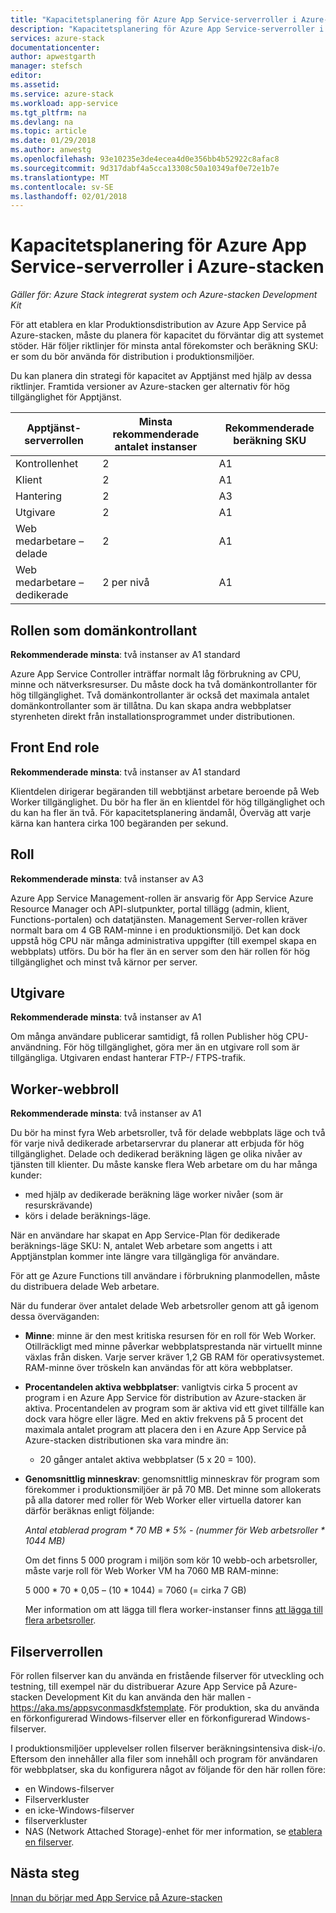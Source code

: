 ```yaml
---
title: "Kapacitetsplanering för Azure App Service-serverroller i Azure-stacken | Microsoft Docs"
description: "Kapacitetsplanering för Azure App Service-serverroller i Azure-stacken"
services: azure-stack
documentationcenter: 
author: apwestgarth
manager: stefsch
editor: 
ms.assetid: 
ms.service: azure-stack
ms.workload: app-service
ms.tgt_pltfrm: na
ms.devlang: na
ms.topic: article
ms.date: 01/29/2018
ms.author: anwestg
ms.openlocfilehash: 93e10235e3de4ecea4d0e356bb4b52922c8afac8
ms.sourcegitcommit: 9d317dabf4a5cca13308c50a10349af0e72e1b7e
ms.translationtype: MT
ms.contentlocale: sv-SE
ms.lasthandoff: 02/01/2018
---
```

# <a name="capacity-planning-for-azure-app-service-server-roles-in-azure-stack"></a>Kapacitetsplanering för Azure App Service-serverroller i Azure-stacken
*Gäller för: Azure Stack integrerat system och Azure-stacken Development Kit*

För att etablera en klar Produktionsdistribution av Azure App Service på Azure-stacken, måste du planera för kapacitet du förväntar dig att systemet stöder.  Här följer riktlinjer för minsta antal förekomster och beräkning SKU: er som du bör använda för distribution i produktionsmiljöer.

Du kan planera din strategi för kapacitet av Apptjänst med hjälp av dessa riktlinjer. Framtida versioner av Azure-stacken ger alternativ för hög tillgänglighet för Apptjänst.

| Apptjänst-serverrollen | Minsta rekommenderade antalet instanser | Rekommenderade beräkning SKU|
| --- | --- | --- |
| Kontrollenhet | 2 | A1 |
| Klient | 2 | A1 |
| Hantering | 2 | A3 |
| Utgivare | 2 | A1 |
| Web medarbetare – delade | 2 | A1 |
| Web medarbetare – dedikerade | 2 per nivå | A1 |

## <a name="controller-role"></a>Rollen som domänkontrollant

**Rekommenderade minsta**: två instanser av A1 standard

Azure App Service Controller inträffar normalt låg förbrukning av CPU, minne och nätverksresurser. Du måste dock ha två domänkontrollanter för hög tillgänglighet. Två domänkontrollanter är också det maximala antalet domänkontrollanter som är tillåtna. Du kan skapa andra webbplatser styrenheten direkt från installationsprogrammet under distributionen.

## <a name="front-end-role"></a>Front End role

**Rekommenderade minsta**: två instanser av A1 standard

Klientdelen dirigerar begäranden till webbtjänst arbetare beroende på Web Worker tillgänglighet. Du bör ha fler än en klientdel för hög tillgänglighet och du kan ha fler än två. För kapacitetsplanering ändamål, Överväg att varje kärna kan hantera cirka 100 begäranden per sekund.

## <a name="management-role"></a>Roll

**Rekommenderade minsta**: två instanser av A3

Azure App Service Management-rollen är ansvarig för App Service Azure Resource Manager och API-slutpunkter, portal tillägg (admin, klient, Functions-portalen) och datatjänsten. Management Server-rollen kräver normalt bara om 4 GB RAM-minne i en produktionsmiljö. Det kan dock uppstå hög CPU när många administrativa uppgifter (till exempel skapa en webbplats) utförs. Du bör ha fler än en server som den här rollen för hög tillgänglighet och minst två kärnor per server.

## <a name="publisher-role"></a>Utgivare

**Rekommenderade minsta**: två instanser av A1

Om många användare publicerar samtidigt, få rollen Publisher hög CPU-användning. För hög tillgänglighet, göra mer än en utgivare roll som är tillgängliga.  Utgivaren endast hanterar FTP-/ FTPS-trafik.

## <a name="web-worker-role"></a>Worker-webbroll

**Rekommenderade minsta**: två instanser av A1

Du bör ha minst fyra Web arbetsroller, två för delade webbplats läge och två för varje nivå dedikerade arbetarservrar du planerar att erbjuda för hög tillgänglighet. Delade och dedikerad beräkning lägen ge olika nivåer av tjänsten till klienter. Du måste kanske flera Web arbetare om du har många kunder:
 - med hjälp av dedikerade beräkning läge worker nivåer (som är resurskrävande)
 - körs i delade beräknings-läge.

När en användare har skapat en App Service-Plan för dedikerade beräknings-läge SKU: N, antalet Web arbetare som angetts i att Apptjänstplan kommer inte längre vara tillgängliga för användare.

För att ge Azure Functions till användare i förbrukning planmodellen, måste du distribuera delade Web arbetare.

När du funderar över antalet delade Web arbetsroller genom att gå igenom dessa överväganden:

- **Minne**: minne är den mest kritiska resursen för en roll för Web Worker. Otillräckligt med minne påverkar webbplatsprestanda när virtuellt minne växlas från disken. Varje server kräver 1,2 GB RAM för operativsystemet. RAM-minne över tröskeln kan användas för att köra webbplatser.
- **Procentandelen aktiva webbplatser**: vanligtvis cirka 5 procent av program i en Azure App Service för distribution av Azure-stacken är aktiva. Procentandelen av program som är aktiva vid ett givet tillfälle kan dock vara högre eller lägre. Med en aktiv frekvens på 5 procent det maximala antalet program att placera den i en Azure App Service på Azure-stacken distributionen ska vara mindre än:
    - 20 gånger antalet aktiva webbplatser (5 x 20 = 100).
- **Genomsnittlig minneskrav**: genomsnittlig minneskrav för program som förekommer i produktionsmiljöer är på 70 MB. Det minne som allokerats på alla datorer med roller för Web Worker eller virtuella datorer kan därför beräknas enligt följande:

    *Antal etablerad program * 70 MB * 5% - (nummer för Web arbetsroller * 1044 MB)*

   Om det finns 5 000 program i miljön som kör 10 webb-och arbetsroller, måste varje roll för Web Worker VM ha 7060 MB RAM-minne:

   5 000 * 70 * 0,05 – (10 * 1044) = 7060 (= cirka 7 GB)

   Mer information om att lägga till flera worker-instanser finns [att lägga till flera arbetsroller](azure-stack-app-service-add-worker-roles.md).

## <a name="file-server-role"></a>Filserverrollen

För rollen filserver kan du använda en fristående filserver för utveckling och testning, till exempel när du distribuerar Azure App Service på Azure-stacken Development Kit du kan använda den här mallen - https://aka.ms/appsvconmasdkfstemplate. För produktion, ska du använda en förkonfigurerad Windows-filserver eller en förkonfigurerad Windows-filserver.

I produktionsmiljöer upplevelser rollen filserver beräkningsintensiva disk-i/o. Eftersom den innehåller alla filer som innehåll och program för användaren för webbplatser, ska du konfigurera något av följande för den här rollen före:
- en Windows-filserver
- Filserverkluster
- en icke-Windows-filserver
- filserverkluster
- NAS (Network Attached Storage)-enhet för mer information, se [etablera en filserver](azure-stack-app-service-before-you-get-started.md#prepare-the-file-server).

## <a name="next-steps"></a>Nästa steg

[Innan du börjar med App Service på Azure-stacken](azure-stack-app-service-before-you-get-started.md)

